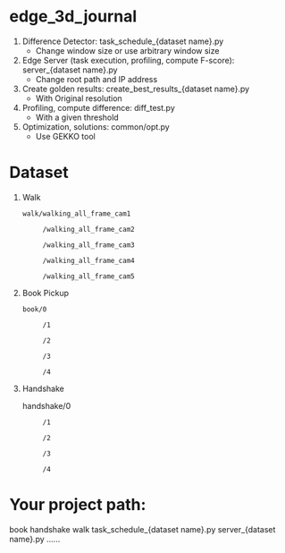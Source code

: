 # edge_3d_journal

1. Difference Detector: task_schedule_{dataset name}.py
   - Change window size or use arbitrary window size
2. Edge Server (task execution, profiling, compute F-score): server_{dataset name}.py
   - Change root path and IP address
3. Create golden results: create_best_results_{dataset name}.py
   - With Original resolution
4. Profiling, compute difference: diff_test.py
   - With a given threshold
5. Optimization, solutions: common/opt.py
   - Use GEKKO tool
   
# Dataset 
1. Walk

       walk/walking_all_frame_cam1

            /walking_all_frame_cam2
       
            /walking_all_frame_cam3
       
            /walking_all_frame_cam4
       
            /walking_all_frame_cam5
            
2. Book Pickup

       book/0

            /1
       
            /2
       
            /3
       
            /4
       
3. Handshake
   
      handshake/0

            /1
       
            /2
       
            /3
       
            /4
   
# Your project path:
  book
  handshake
  walk
  task_schedule_{dataset name}.py
  server_{dataset name}.py
  ......
